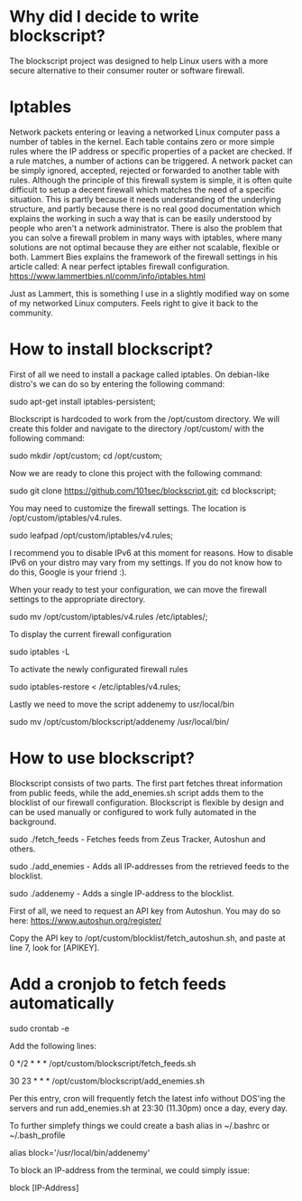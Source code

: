 # Why did I decide to write blockscript?
The blockscript project was designed to help Linux users with a more secure alternative to their consumer router or software firewall. 

# Iptables
Network packets entering or leaving a networked Linux computer pass a number of tables in the kernel. Each table contains zero or more simple rules where the IP address or specific properties of a packet are checked. If a rule matches, a number of actions can be triggered. A network packet can be simply ignored, accepted, rejected or forwarded to another table with rules. Although the principle of this firewall system is simple, it is often quite difficult to setup a decent firewall which matches the need of a specific situation. This is partly because it needs understanding of the underlying structure, and partly because there is no real good documentation which explains the working in such a way that is can be easily understood by people who aren't a network administrator. There is also the problem that you can solve a firewall problem in many ways with iptables, where many solutions are not optimal because they are either not scalable, flexible or both. Lammert Bies explains the framework of the firewall settings in his article called: A near perfect iptables firewall configuration. https://www.lammertbies.nl/comm/info/iptables.html

Just as Lammert, this is something I use in a slightly modified way on some of my networked Linux computers. Feels right to give it back to the community.

# How to install blockscript?
First of all we need to install a package called iptables. On debian-like distro's we can do so by entering the following command:

sudo apt-get install iptables-persistent; 

Blockscript is hardcoded to work from the /opt/custom directory. We will create this folder and navigate to the directory /opt/custom/ with the following command:

sudo mkdir /opt/custom; cd /opt/custom; 

Now we are ready to clone this project with the following command:

sudo git clone https://github.com/101sec/blockscript.git; 
cd blockscript; 

You may need to customize the firewall settings. The location is /opt/custom/iptables/v4.rules. 

sudo leafpad /opt/custom/iptables/v4.rules;

I recommend you to disable IPv6 at this moment for reasons. How to disable IPv6 on your distro may vary from my settings. If you do not know how to do this, Google is your friend :).

When your ready to test your configuration, we can move the firewall settings to the appropriate directory.

sudo mv /opt/custom/iptables/v4.rules /etc/iptables/;

To display the current firewall configuration

sudo iptables -L

To activate the newly configurated firewall rules

sudo iptables-restore < /etc/iptables/v4.rules;

Lastly we need to move the script addenemy to usr/local/bin

sudo mv /opt/custom/blockscript/addenemy /usr/local/bin/


# How to use blockscript?
Blockscript consists of two parts. The first part fetches threat information from public feeds, while the add_enemies.sh script adds them to the blocklist of our firewall configuration. Blockscript is flexible by design and can be used manually or configured to work fully automated in the background. 

sudo ./fetch_feeds - Fetches feeds from Zeus Tracker, Autoshun and others.

sudo ./add_enemies - Adds all IP-addresses from the retrieved feeds to the blocklist.

sudo ./addenemy <IP-ADDRESS> - Adds a single IP-address to the blocklist. 

First of all, we need to request an API key from Autoshun. You may do so here: https://www.autoshun.org/register/

Copy the API key to /opt/custom/blocklist/fetch_autoshun.sh, and paste at line 7, look for [APIKEY].    

# Add a cronjob to fetch feeds automatically

sudo crontab -e

Add the following lines:

0 */2 * * * /opt/custom/blockscript/fetch_feeds.sh

30 23 * * * /opt/custom/blockscript/add_enemies.sh

Per this entry, cron will frequently fetch the latest info without DOS'ing the servers and run add_enemies.sh at 23:30 (11.30pm) once a day, every day. 

To further simplefy things we could create a bash alias in ~/.bashrc or ~/.bash_profile

alias block='/usr/local/bin/addenemy'

To block an IP-address from the terminal, we could simply issue:

block [IP-Address]
